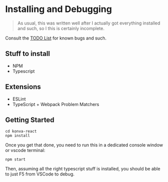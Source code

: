 # Installing and Debugging

> As usual, this was written well after I actually got everything installed
> and such, so I this is certainly incomplete.

Consult the [TODO List](src/todo.md) for known bugs and such.

## Stuff to install

* NPM
* Typescript

## Extensions

* ESLint
* TypeScript + Webpack Problem Matchers

## Getting Started

    cd konva-react
    npm install

Once you get that done, you need to run this in a dedicated console window or vscode terminal:

    npm start

Then, assuming all the right typescript stuff is installed, you should be able to
just F5 from VSCode to debug.

